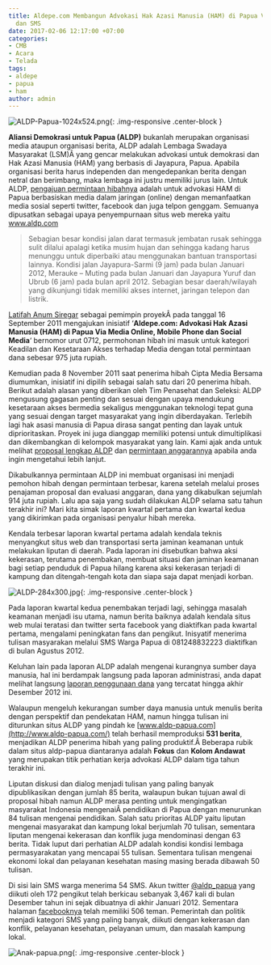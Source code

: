 ```yaml
---
title: Aldepe.com Membangun Advokasi Hak Azasi Manusia (HAM) di Papua Via Media Online
  dan SMS
date: 2017-02-06 12:17:00 +07:00
categories:
- CMB
- Acara
- Telada
tags:
- aldepe
- papua
- ham
author: admin
---
```


![ALDP-Papua-1024x524.png](/uploads/ALDP-Papua-1024x524.png){: .img-responsive .center-block }

**Aliansi Demokrasi untuk Papua (ALDP)** bukanlah merupakan organisasi media ataupun organisasi berita, ALDP adalah Lembaga Swadaya Masyarakat (LSM)Â  yang gencar melakukan advokasi untuk demokrasi dan Hak Azasi Manusia (HAM) yang berbasis di Jayapura, Papua. Apabila organisasi berita harus independen dan mengedepankan berita dengan netral dan berimbang, maka lembaga ini justru memiliki jurus lain. Untuk ALDP, [pengajuan permintaan hibahnya](http://www.ciptamedia.org/2011/09/23/aldepe-com-advokasi-hak-asasi-manusia-ham-di-papua-via-media-online-mobile-phone-dan-social-media-2/) adalah untuk advokasi HAM di Papua berbasiskan media dalam jaringan (online) dengan memanfaatkan media sosial seperti twitter, facebook dan juga telpon genggam. Semuanya dipusatkan sebagai upaya penyempurnaan situs web mereka yaitu www.aldp.com

> Sebagian besar kondisi jalan darat termasuk jembatan rusak sehingga sulit dilalui apalagi ketika musim hujan dan sehingga kadang harus menunggu untuk diperbaiki atau menggunakan bantuan transportasi lainnya. Kondisi jalan Jayapura-Sarmi (9 jam) pada bulan Januari 2012, Merauke – Muting pada bulan Januari dan Jayapura Yuruf dan Ubrub (6 jam) pada bulan april 2012. Sebagian besar daerah/wilayah yang dikunjungi tidak memiliki akses internet, jaringan telepon dan listrik.

[Latifah Anum Siregar](http://www.sandiego.edu/peacestudies/ipj/programs/women_peace_makers/women_peacemakers/asia/Indonesia.php) sebagai pemimpin proyekÂ  pada tanggal 16 September 2011 mengajukan inisiatif ‘**Aldepe.com: Advokasi Hak Azasi Manusia (HAM) di Papua Via Media Online, Mobile Phone dan Social Media**‘  bernomor  urut 0712, permohonan hibah ini masuk untuk kategori Keadilan dan Kesetaraan Akses terhadap Media dengan total permintaan dana sebesar 975 juta rupiah.

Kemudian pada 8 November 2011 saat penerima hibah Cipta Media Bersama diumumkan, inisiatif ini dipilih sebagai salah satu dari 20 penerima hibah. Berikut adalah alasan yang diberikan oleh Tim Penasehat dan Seleksi: ALDP mengusung gagasan penting dan sesuai dengan upaya mendukung kesetaraan akses bermedia sekaligus menggunakan teknologi tepat guna yang sesuai dengan target masyarakat yang ingin diberdayakan. Terlebih lagi hak asasi manusia di Papua dirasa sangat penting dan layak untuk diprioritaskan. Proyek ini juga dianggap memiliki potensi untuk dimultiplikasi dan dikembangkan di kelompok masyarakat yang lain. Kami ajak anda untuk melihat [proposal lengkap ALDP](http://ciptamedia.org/wiki/Aldepe.com:_Advokasi_Hak_Asasi_Manusia_%28HAM%29_di_Papua_Via_Media_Online,_Telpon_Seluler_dan_Sosial_Media) dan [permintaan anggarannya](http://ciptamedia.org/wiki/Aldepe.com:_Advokasi_Hak_Asasi_Manusia_%28HAM%29_di_Papua_Via_Media_Online,_Telpon_Seluler_dan_Sosial_Media/Rencana_Anggaran) apabila anda ingin mengetahui lebih lanjut.

Dikabulkannya permintaan ALDP ini membuat organisasi ini menjadi pemohon hibah dengan permintaan terbesar, karena setelah melalui proses penajaman proposal dan evaluasi anggaran, dana yang dikabulkan sejumlah 914 juta rupiah. Lalu apa saja yang sudah dilakukan ALDP selama satu tahun terakhir ini? Mari kita simak laporan kwartal pertama dan kwartal kedua yang dikirimkan pada organisasi penyalur hibah mereka.

Kendala terbesar laporan kwartal pertama adalah kendala teknis menyangkut situs web dan transportasi serta jaminan keamanan untuk melakukan liputan di daerah. Pada laporan ini disebutkan bahwa aksi kekerasan, terutama penembakan, membuat situasi dan jaminan keamanan bagi setiap penduduk di Papua hilang karena aksi kekerasan terjadi di kampung dan ditengah-tengah kota dan siapa saja dapat menjadi korban.

![ALDP-284x300.jpg](/uploads/ALDP-284x300.jpg){: .img-responsive .center-block }

Pada laporan kwartal kedua penembakan terjadi lagi, sehingga masalah keamanan menjadi isu utama, namun berita baiknya adalah kendala situs web mulai teratasi dan twitter serta facebook yang diaktifkan pada kwartal pertama, mengalami peningkatan fans dan pengikut. Inisyatif menerima tulisan masyarakan melalui SMS Warga Papua di 081248832223 diaktifkan di bulan Agustus 2012.

Keluhan lain pada laporan ALDP adalah mengenai kurangnya sumber daya manusia, hal ini berdampak langsung pada laporan administrasi, anda dapat melihat langsung [laporan penggunaan dana](http://ciptamedia.org/wiki/Aldepe.com:_Advokasi_Hak_Asasi_Manusia_%28HAM%29_di_Papua_Via_Media_Online,_Telpon_Seluler_dan_Sosial_Media/Laporan_Penggunaan_Dana) yang tercatat hingga akhir Desember 2012 ini.

Walaupun mengeluh kekurangan sumber daya manusia untuk menulis berita dengan perspektif dan pendekatan HAM, namun hingga tulisan ini diturunkan situs ALDP yang pindah ke [www.aldp-papua.com](http://www.aldp-papua.com/) telah berhasil memproduksi **531 berita**, menjadikan ALDP penerima hibah yang paling produktif.Â  Beberapa rubik dalam situs aldp-papua diantaranya adalah **Fokus** dan **Kolom Andawat** yang merupakan titik perhatian kerja advokasi ALDP dalam tiga tahun terakhir ini.

Liputan diskusi dan dialog menjadi tulisan yang paling banyak dipublikasikan dengan jumlah 85 berita, walaupun bukan tujuan awal di proposal hibah namun ALDP merasa penting untuk mengingatkan masyarakat Indonesia mengenaiÂ  pendidikan di Papua dengan menurunkan 84 tulisan mengenai pendidikan. Salah satu prioritas ALDP yaitu liputan mengenai masyarakat dan kampung lokal berjumlah 70 tulisan, sementara liputan mengenai kekerasan dan konflik juga mendominasi dengan 63 berita. Tidak luput dari perhatian ALDP adalah kondisi kondisi lembaga permasyarakatan yang mencapai 55 tulisan. Sementara tulisan mengenai ekonomi lokal dan pelayanan kesehatan masing masing berada dibawah 50 tulisan.

Di sisi lain SMS warga menerima 54 SMS. Akun twitter [@aldp_papua](https://twitter.com/aldp_papua) yang diikuti oleh 172 pengikut telah berkicau sebanyak 3,467 kali di bulan Desember tahun ini sejak dibuatnya di akhir Januari 2012. Sementara halaman [facebooknya](http://www.facebook.com/aldp.papua?ref=ts&fref=ts) telah memiliki 506 teman. Pemerintah dan politik menjadi kategori SMS yang paling banyak, diikuti dengan kekerasan dan konflik, pelayanan kesehatan, pelayanan umum, dan masalah kampung lokal.

![Anak-papua.png](/uploads/Anak-papua.png){: .img-responsive .center-block }